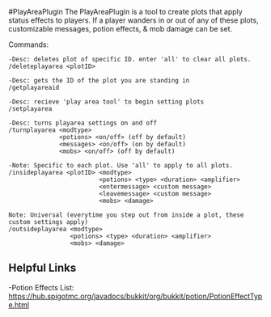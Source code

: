 #PlayAreaPlugin
The PlayAreaPlugin is a tool to create plots that apply status effects to players.
If a player wanders in or out of any of these plots, customizable messages, potion effects, & mob damage can be set.

Commands:
```
-Desc: deletes plot of specific ID. enter 'all' to clear all plots.
/deleteplayarea <plotID> 

-Desc: gets the ID of the plot you are standing in
/getplayareaid

-Desc: recieve 'play area tool' to begin setting plots
/setplayarea 

-Desc: turns playarea settings on and off
/turnplayarea <modtype> 
              <potions> <on/off> (off by default)
              <messages> <on/off> (on by default)
              <mobs> <on/off> (off by default)

-Note: Specific to each plot. Use 'all' to apply to all plots.
/insideplayarea <plotID> <modtype>
                         <potions> <type> <duration> <amplifier>
                         <entermessage> <custom message>
                         <leavemessage> <custom message>
                         <mobs> <damage> 
                         
Note: Universal (everytime you step out from inside a plot, these custom settings apply)                         
/outsideplayarea <modtype>
                 <potions> <type> <duration> <amplifier>
                 <mobs> <damage>
```
## Helpful Links
-Potion Effects List: https://hub.spigotmc.org/javadocs/bukkit/org/bukkit/potion/PotionEffectType.html

